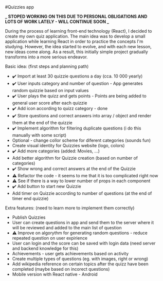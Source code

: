 #Quizzies app

**_ STOPED WORKING ON THIS DUE TO PERSONAL OBLIGATIONS AND LOTS OF WORK LATELY - WILL CONTINUE SOON _**

During the process of learning front-end technology (React), I decided to create my own quiz application. The main idea was to develop a small application while learning React in order to practice the concepts I'm studying. However, the idea started to evolve, and with each new lesson, new ideas come along. As a result, this initially simple project gradually transforms into a more serious endeavor.

Basic idea:
(first steps and planning path)

- ✔️ Import at least 30 quizzie questions a day (cca. 10 000 yearly)
- ✔️ User inputs category and number of question - App generates random quizzie based on input values
- ✔️ User plays the quizz and gets points - Points are being added to general user score after each quizzie
- ✔️ Add icon according to quizz category - done
- ✔️ Store questions and correct answers into array / object and render them at the end of the quizzie
- ✔️ Implement algorithm for filtering duplicate questions (i do this manually with some script)
- Optional - change collor scheme for diferent categories (sounds fun)
- Create visual identity for Quizzies website (logo, colors)
- ✔️ Add more categories (added: Movies, ...)
- Add better algorithm for Quizzie creation (based on number of categories)
- ✔️ Show wrong and correct answers at the end of the Quizzie
- ⚠️ Refactor the code - it seems to me that it is too complicated right now
- ⚠️ See if there is a way to lower number of props in each component
- ✔️ Add button to start new Quizzie
- Add timer on Quizzie according to number of questions (at the end of timer end quizzie)

Extra features:
(need to learn more to implement them correctly)

- Publish Quizzies
- User can create questions in app and send them to the server where it will be reviewed and added to the main list of question
- ⚠️ Improve on algorythm for generating random questions - reduce repeated question on user expirience
- User can login and the score can be saved with login data (need server and backend knowledge for this)
- Achievements - user gets achievements based on activity
- Create multiple types of questions (eg. with images, right or wrong)
- Add wikipedia reference on certain topics after the quizz have been completed (maybe based on incorect questions)
- Mobile version with React native - Android

